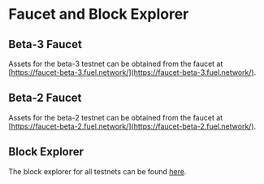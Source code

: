 # Faucet and Block Explorer

## Beta-3 Faucet

<!-- This example should include a link to the latest testnet faucet-->
<!-- faucet:example:start -->
Assets for the beta-3 testnet can be obtained from the faucet at [https://faucet-beta-3.fuel.network/](https://faucet-beta-3.fuel.network/).
<!-- faucet:example:end -->

## Beta-2 Faucet

Assets for the beta-2 testnet can be obtained from the faucet at [https://faucet-beta-2.fuel.network/](https://faucet-beta-2.fuel.network/).

## Block Explorer

The block explorer for all testnets can be found [here](https://fuellabs.github.io/block-explorer-v2/).
